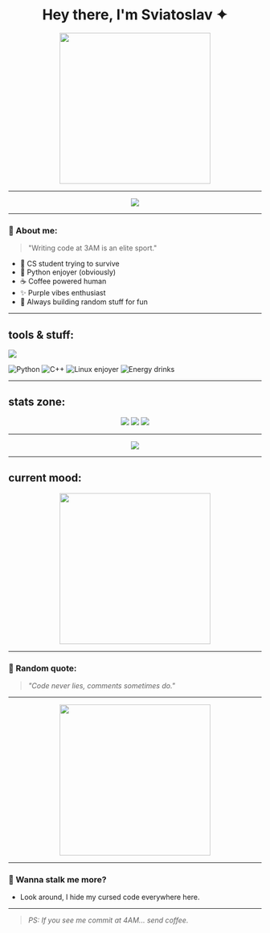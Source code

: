 <h1 align="center">Hey there, I'm Sviatoslav ✦</h1>

<p align="center">
  <img src="https://media4.giphy.com/media/v1.Y2lkPTc5MGI3NjExcnl0b2hnd25qZGNhMXBpc2xjaWhnYXgzcjhwNHE1d2Vlem9jcTNxaCZlcD12MV9pbnRlcm5hbF9naWZfYnlfaWQmY3Q9Zw/TLOl2tSYNSZM0KnpcE/giphy.gif" width="300"/>
</p>

---

<p align="center">
  <img src="https://capsule-render.vercel.app/api?type=waving&color=7F00FF&height=120&section=header&text=Welcome%20to%20my%20zone&fontColor=FFFFFF&fontSize=30&animation=fadeIn" />
</p>

---

### 🧠 About me:
> "Writing code at 3AM is an elite sport."

- 🔮 CS student trying to survive
- 🐍 Python enjoyer (obviously)
- ☕ Coffee powered human
- ✨ Purple vibes enthusiast
- 🧩 Always building random stuff for fun

---

## tools & stuff:
<p>
  <img src="https://skillicons.dev/icons?i=python,cpp,linux,vscode,git&theme=dark" />
</p>

![Python](https://img.shields.io/badge/-Python-333?style=flat&logo=python)
![C++](https://img.shields.io/badge/-C++-333?style=flat&logo=cplusplus)
![Linux enjoyer](https://img.shields.io/badge/-Linux-333?style=flat&logo=linux)
![Energy drinks](https://img.shields.io/badge/-Energy%20Drinks-333?style=flat)

---

## stats zone:
<p align="center">
  <img src="https://github-readme-stats.vercel.app/api?username=snake7071&show_icons=true&theme=tokyonight" />
  <img src="https://github-readme-stats.vercel.app/api/top-langs/?username=snake7071&layout=compact&theme=tokyonight" />
  <img src="https://streak-stats.demolab.com?user=snake7071&theme=tokyonight" />
</p>

---

<p align="center">
  <img src="https://capsule-render.vercel.app/api?type=waving&color=7F00FF&height=120&section=footer" />
</p>

---

## current mood:
<p align="center">
  <img src="https://media.giphy.com/media/v1.Y2lkPTc5MGI3NjExajJqZWRjZW80YmUycmY5dTVra3pjaGdwbTZ3ZmR0dDN5ZWJmOGs1ZCZlcD12MV9naWZzX3NlYXJjaCZjdD1n/2A75RyXVzzSI2bx4Gj/giphy.gif" width="300"/>
</p>

---

### 📌 Random quote:
> *"Code never lies, comments sometimes do."*

---

<p align="center">
  <img src="https://media.giphy.com/media/v1.Y2lkPTc5MGI3NjExZ3lvcXRtbjgwOGpqMHY5ZXFpdmthdXE1dmJpZ2g3a3p6bTVoM3pydiZlcD12MV9naWZzX3NlYXJjaCZjdD1n/xUOxf1d1iuK7evxAvm/giphy.gif" width="300"/>
</p>

---

### 🐍 Wanna stalk me more?
- Look around, I hide my cursed code everywhere here.

---

> *PS: If you see me commit at 4AM... send coffee.*

